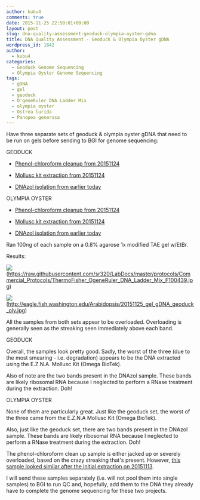 ```yaml
---
author: kubu4
comments: true
date: 2015-11-25 22:58:01+00:00
layout: post
slug: dna-quality-assessment-geoduck-olympia-oyster-gdna
title: DNA Quality Assessment - Geoduck & Olympia Oyster gDNA
wordpress_id: 1842
author:
  - kubu4
categories:
  - Geoduck Genome Sequencing
  - Olympia Oyster Genome Sequencing
tags:
  - gDNA
  - gel
  - geoduck
  - O'geneRuler DNA Ladder Mix
  - olympia oyster
  - Ostrea lurida
  - Panopea generosa
---
```


Have three separate sets of geoduck & olympia oyster gDNA that need to be run on gels before sending to BGI for genome sequencing:

GEODUCK




    
  * [Phenol-chloroform cleanup from 20151124](https://robertslab.github.io/sams-notebook/2015/11/24/phenol-chloroform-dna-cleanup-geoduck-gdna.html)

    
  * [Mollusc kit extraction from 20151124](https://robertslab.github.io/sams-notebook/2015/11/24/dna-isolation-geoduck-adductor-muscle-gdna.html)

    
  * [DNAzol isolation from earlier today](https://robertslab.github.io/sams-notebook/2015/11/25/dna-isolation-geoduck-ctenidia-gdna.html)





OLYMPIA OYSTER


    
  * [Phenol-chloroform cleanup from 20151124](https://robertslab.github.io/sams-notebook/2015/11/24/phenol-chloroform-dna-cleanup-olympia-oyster-gdna.html)

    
  * [Mollusc kit extraction from 20151124](https://robertslab.github.io/sams-notebook/2015/11/24/dna-isolation-olympia-oyster-outer-mantle-gdna.html)

    
  * [DNAzol isolation from earlier today](https://robertslab.github.io/sams-notebook/2015/11/25/dna-isolation-olympia-oyster-outer-mantle-gdna-2.html)





Ran 100ng of each sample on a 0.8% agarose 1x modified TAE gel w/EtBr.

Results:

![](https://raw.githubusercontent.com/sr320/LabDocs/master/protocols/Commercial_Protocols/ThermoFisher_OgeneRuler_DNA_Ladder_Mix_F100439.jpg)(https://raw.githubusercontent.com/sr320/LabDocs/master/protocols/Commercial_Protocols/ThermoFisher_OgeneRuler_DNA_Ladder_Mix_F100439.jpg)

![](https://eagle.fish.washington.edu/Arabidopsis/20151125_gel_gDNA_geoduck_oly.jpg)(http://eagle.fish.washington.edu/Arabidopsis/20151125_gel_gDNA_geoduck_oly.jpg)



All the samples from both sets appear to be overloaded. Overloading is generally seen as the streaking seen immediately above each band.

GEODUCK

Overall, the samples look pretty good. Sadly, the worst of the three (due to the most smearing - i.e. degradation) appears to be the DNA extracted using the E.Z.N.A. Mollusc Kit (Omega BioTek).

Also of note are the two bands present in the DNAzol sample. These bands are likely ribosomal RNA because I neglected to perform a RNase treatment during the extraction. Doh!



OLYMPIA OYSTER

None of them are particularly great. Just like the geoduck set, the worst of the three came from the E.Z.N.A Mollusc Kit (Omega BioTek).

Also, just like the geoduck set, there are two bands present in the DNAzol sample. These bands are likely ribosomal RNA because I neglected to perform a RNase treatment during the extraction. Doh!

The phenol-chloroform clean up sample is either jacked up or severely overloaded, based on the crazy streaking that's present. However, [this sample looked similar after the initial extraction on 20151113](https://robertslab.github.io/sams-notebook/2015/11/13/dna-quality-assessment-geoduck-oly-oly-2sn.html).



I will send these samples separately (i.e. will not pool them into single samples) to BGI to run QC and, hopefully, add them to the DNA they already have to complete the genome sequencing for these two projects.
